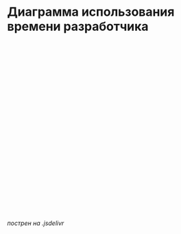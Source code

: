 # Диаграмма использования времени разработчика

<div id="treemap-container" style="width: 100%; height: 400px;"></div>

<script src="https://cdn.jsdelivr.net/npm/echarts/dist/echarts.min.js"></script>
<script>
  var chartDom = document.getElementById('treemap-container');
  var myChart = echarts.init(chartDom);
  var option = {
    title: {
      text: ' ',
      subtext: 'Где код? Где обещанный код?!',
      left: 'center'
    },
    tooltip: {
      trigger: 'item',
      formatter: '{b}: {c} часов ({d}%)'
    },
    series: [{
      type: 'treemap',
      data: [
        {
          name: 'Написание кода (который работает)',
          value: 5,
          itemStyle: { color: '#67C23A' } // Зеленый цвет
        },
        {
          name: 'Тестирование (или "Почему это сломалось опять?!")',
          value: 8,
          itemStyle: { color: '#E6A23C' } // Оранжевый цвет
        },
        {
          name: 'Документирование (нет)',
          value: 1,
          itemStyle: { color: '#F56C6C' } // Красный цвет
        },
        {
          name: 'Изучение новых технологий ("Я просто посмотрю, как это работает")',
          value: 12,
          itemStyle: { color: '#409EFF' } // Синий цвет
        },
        {
          name: 'Совещания (где никто не слушает, но все говорят)',
          value: 6,
          itemStyle: { color: '#909399' } // Серый цвет
        },
        {
          name: 'Багфиксинг (или "Кто сломал production? Это не я")',
          value: 10,
          itemStyle: { color: '#324157' } // Темно-синий цвет
        },
        {
          name: 'Поиск кофейного вдохновения (без кофе код не компилируется)',
          value: 7,
          itemStyle: { color: '#FFD700' } // Золотой цвет
        },
        {
          name: 'Панические атаки: (Простите, можно в команду?)',
          value: 3,
          itemStyle: { color: '#FF69B4' } // Розовый цвет
        },
        {
          name: 'Прокрастинация (я просто готовлюсь к работе!)',
          value: 15,
          itemStyle: { color: '#8B008B' } // Фиолетовый цвет
        },
        {
          name: 'Битва с магическим багом (который исчезает при запуске в дебаге)',
          value: 5,
          itemStyle: { color: '#FF4500' } // Апельсиново-красный цвет
        },
        {
          name: 'Написание TODO, которые станут частью legacy code',
          value: 4,
          itemStyle: { color: '#228B22' } // Тёмно-зелёный цвет
        },
        {
          name: 'Обсуждение инструментов (Pycharm vs VS Code — Собаки или Кошки?)',
          value: 8,
          itemStyle: { color: '#1E90FF' } // Голубой цвет
        },
        {
          name: 'Просто делал def sleep()',
          value: 2,
          itemStyle: { color: '#FF8C00' } // Коралловый цвет
        },
        {
          name: 'Гугление ошибки (Споры с ChatGpt)',
          value: 10,
          itemStyle: { color: '#8A2BE2' } // Сиреневый цвет
        },
        {
          name: 'Откладывание релиза (потому что "ещё не готово")',
          value: 3,
          itemStyle: { color: '#FF1493' } // Ярко-розовый цвет
        },
        {
          name: 'Попытки понять, почему тесты работают локально, но падают на CI',
          value: 4,
          itemStyle: { color: '#00CED1' } // Бирюзовый цвет
        },
        {
          name: 'Debugging by Staring (просто смотрю на экран и жду, ошибку)',
          value: 6,
          itemStyle: { color: '#FFDAB9' } // Персиковый цвет
        },
        {
          name: 'Убеждение коллег, что "Баг не на моей стороне"',
          value: 2,
          itemStyle: { color: '#ADFF2F' } // Лаймовый цвет
        },
        {
          name: 'Переписывание рабочего кода "потому что можно сделать лучше"',
          value: 3,
          itemStyle: { color: '#FF6347' } // Томатный цвет
        },
        {
          name: 'Придумывание причин, почему нельзя использовать Git Rebase',
          value: 1,
          itemStyle: { color: '#8B0000' } // Бордовый цвет
        }
      ],
      label: {
        show: true,
        formatter: '{b}\n{c} ч'
      },
      levels: [
        {
          itemStyle: {
            borderWidth: 5,
            borderColor: '#fff'
          }
        }
      ]
    }]
  };
  myChart.setOption(option);
</script>


_пострен на .jsdelivr_
